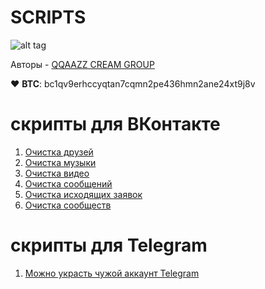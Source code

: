 # SCRIPTS

![alt tag](https://raw.githubusercontent.com/qqaazzg/qqaazzg.github.io/main/%D0%A1%D0%BD%D0%B8%D0%BC%D0%BE%D0%BA%20%D1%8D%D0%BA%D1%80%D0%B0%D0%BD%D0%B0%202020-12-14%20%D0%B2%2016.38.04.png)

Авторы - [QQAAZZ CREAM GROUP](https://vk.com/qqaazzgroups)

♥ __BTC__: bc1qv9erhccyqtan7cqmn2pe436hmn2ane24xt9j8v

# скрипты для ВКонтакте

1. [Очистка друзей](https://github.com/qqaazzg/SCRIPTS/blob/main/Cleaning%20up%20friends)
2. [Очистка музыки](https://github.com/qqaazzg/SCRIPTS/blob/main/Music%20cleaning)
3. [Очистка видео](https://github.com/qqaazzg/SCRIPTS/blob/main/Cleaning%20video)
4. [Очистка сообщений](https://github.com/qqaazzg/SCRIPTS/blob/main/Clearing%20dialogs)
5. [Очистка исходящих заявок](https://github.com/qqaazzg/SCRIPTS/blob/main/%D0%A1learing%20outgoing%20requests)
6. [Очистка сообществ](https://github.com/qqaazzg/SCRIPTS/blob/main/%D0%A1ommunity%20cleansing)

# скрипты для Telegram

1. [Можно украсть чужой аккаунт Telegram](https://github.com/qqaazzg/SCRIPTS/blob/main/Stiler.py)
